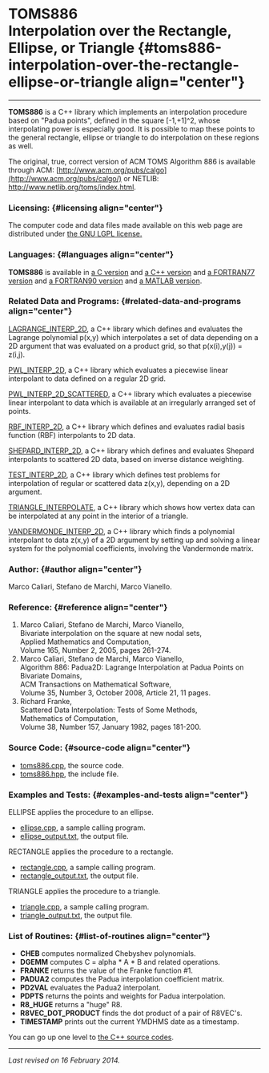 TOMS886\
Interpolation over the Rectangle, Ellipse, or Triangle {#toms886-interpolation-over-the-rectangle-ellipse-or-triangle align="center"}
======================================================

------------------------------------------------------------------------

**TOMS886** is a C++ library which implements an interpolation procedure
based on "Padua points", defined in the square \[-1,+1\]\^2, whose
interpolating power is especially good. It is possible to map these
points to the general rectangle, ellipse or triangle to do interpolation
on these regions as well.

The original, true, correct version of ACM TOMS Algorithm 886 is
available through ACM:
[http://www.acm.org/pubs/calgo](http://www.acm.org/pubs/calgo/) or
NETLIB: <http://www.netlib.org/toms/index.html>.

### Licensing: {#licensing align="center"}

The computer code and data files made available on this web page are
distributed under [the GNU LGPL license.](../../txt/gnu_lgpl.txt)

### Languages: {#languages align="center"}

**TOMS886** is available in [a C
version](../../c_src/toms886/toms886.html) and [a C++
version](../../cpp_src/toms886/toms886.html) and [a FORTRAN77
version](../../f77_src/toms886/toms886.html) and [a FORTRAN90
version](../../f_src/toms886/toms886.html) and [a MATLAB
version](../../m_src/toms886/toms886.html).

### Related Data and Programs: {#related-data-and-programs align="center"}

[LAGRANGE\_INTERP\_2D](../../cpp_src/lagrange_interp_2d/lagrange_interp_2d.html),
a C++ library which defines and evaluates the Lagrange polynomial p(x,y)
which interpolates a set of data depending on a 2D argument that was
evaluated on a product grid, so that p(x(i),y(j)) = z(i,j).

[PWL\_INTERP\_2D](../../cpp_src/pwl_interp_2d/pwl_interp_2d.html), a C++
library which evaluates a piecewise linear interpolant to data defined
on a regular 2D grid.

[PWL\_INTERP\_2D\_SCATTERED](../../cpp_src/pwl_interp_2d_scattered/pwl_interp_2d_scattered.html),
a C++ library which evaluates a piecewise linear interpolant to data
which is available at an irregularly arranged set of points.

[RBF\_INTERP\_2D](../../cpp_src/rbf_interp_2d/rbf_interp_2d.html), a C++
library which defines and evaluates radial basis function (RBF)
interpolants to 2D data.

[SHEPARD\_INTERP\_2D](../../cpp_src/shepard_interp_2d/shepard_interp_2d.html),
a C++ library which defines and evaluates Shepard interpolants to
scattered 2D data, based on inverse distance weighting.

[TEST\_INTERP\_2D](../../cpp_src/test_interp_2d/test_interp_2d.html), a
C++ library which defines test problems for interpolation of regular or
scattered data z(x,y), depending on a 2D argument.

[TRIANGLE\_INTERPOLATE](../../cpp_src/triangle_interpolate/triangle_interpolate.html),
a C++ library which shows how vertex data can be interpolated at any
point in the interior of a triangle.

[VANDERMONDE\_INTERP\_2D](../../cpp_src/vandermonde_interp_2d/vandermonde_interp_2d.html),
a C++ library which finds a polynomial interpolant to data z(x,y) of a
2D argument by setting up and solving a linear system for the polynomial
coefficients, involving the Vandermonde matrix.

### Author: {#author align="center"}

Marco Caliari, Stefano de Marchi, Marco Vianello.

### Reference: {#reference align="center"}

1.  Marco Caliari, Stefano de Marchi, Marco Vianello,\
    Bivariate interpolation on the square at new nodal sets,\
    Applied Mathematics and Computation,\
    Volume 165, Number 2, 2005, pages 261-274.
2.  Marco Caliari, Stefano de Marchi, Marco Vianello,\
    Algorithm 886: Padua2D: Lagrange Interpolation at Padua Points on
    Bivariate Domains,\
    ACM Transactions on Mathematical Software,\
    Volume 35, Number 3, October 2008, Article 21, 11 pages.
3.  Richard Franke,\
    Scattered Data Interpolation: Tests of Some Methods,\
    Mathematics of Computation,\
    Volume 38, Number 157, January 1982, pages 181-200.

### Source Code: {#source-code align="center"}

-   [toms886.cpp](toms886.cpp), the source code.
-   [toms886.hpp](toms886.hpp), the include file.

### Examples and Tests: {#examples-and-tests align="center"}

ELLIPSE applies the procedure to an ellipse.

-   [ellipse.cpp](ellipse.cpp), a sample calling program.
-   [ellipse\_output.txt](ellipse_output.txt), the output file.

RECTANGLE applies the procedure to a rectangle.

-   [rectangle.cpp](rectangle.cpp), a sample calling program.
-   [rectangle\_output.txt](rectangle_output.txt), the output file.

TRIANGLE applies the procedure to a triangle.

-   [triangle.cpp](triangle.cpp), a sample calling program.
-   [triangle\_output.txt](triangle_output.txt), the output file.

### List of Routines: {#list-of-routines align="center"}

-   **CHEB** computes normalized Chebyshev polynomials.
-   **DGEMM** computes C = alpha \* A \* B and related operations.
-   **FRANKE** returns the value of the Franke function \#1.
-   **PADUA2** computes the Padua interpolation coefficient matrix.
-   **PD2VAL** evaluates the Padua2 interpolant.
-   **PDPTS** returns the points and weights for Padua interpolation.
-   **R8\_HUGE** returns a "huge" R8.
-   **R8VEC\_DOT\_PRODUCT** finds the dot product of a pair of R8VEC's.
-   **TIMESTAMP** prints out the current YMDHMS date as a timestamp.

You can go up one level to [the C++ source codes](../cpp_src.html).

------------------------------------------------------------------------

*Last revised on 16 February 2014.*

